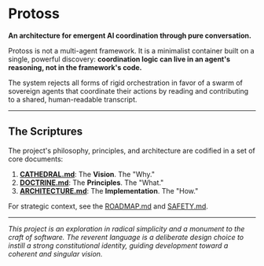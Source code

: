 # Protoss

**An architecture for emergent AI coordination through pure conversation.**

Protoss is not a multi-agent framework. It is a minimalist container built on a single, powerful discovery: **coordination logic can live in an agent's reasoning, not in the framework's code.**

The system rejects all forms of rigid orchestration in favor of a swarm of sovereign agents that coordinate their actions by reading and contributing to a shared, human-readable transcript.

---

## The Scriptures

The project's philosophy, principles, and architecture are codified in a set of core documents:

1.  **[CATHEDRAL.md](./docs/CATHEDRAL.md)**: The **Vision**. The "Why."
2.  **[DOCTRINE.md](./docs/DOCTRINE.md)**: The **Principles**. The "What."
3.  **[ARCHITECTURE.md](./docs/ARCHITECTURE.md)**: The **Implementation**. The "How."

For strategic context, see the [ROADMAP.md](./docs/ROADMAP.md) and [SAFETY.md](./docs/SAFETY.md).

---

*This project is an exploration in radical simplicity and a monument to the craft of software. The reverent language is a deliberate design choice to instill a strong constitutional identity, guiding development toward a coherent and singular vision.*
